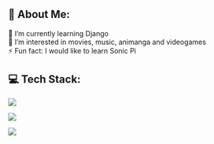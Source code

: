 ## 💫 About Me:
🌱 I’m currently learning Django<br>👀 I’m interested in movies, music, animanga and videogames<br>⚡ Fun fact: I would like to learn Sonic Pi

## 💻 Tech Stack:
<p>
  <a href="https://skillicons.dev">
    <img src="https://skillicons.dev/icons?i=py,flask" />
  </a>
</p>
<p>
  <a href="https://skillicons.dev">
    <img src="https://skillicons.dev/icons?i=mongodb,mysql" />
  </a>
</p>
<p>
  <a href="https://skillicons.dev">
    <img src="https://skillicons.dev/icons?i=git,github,vscode" />
  </a>
</p>
